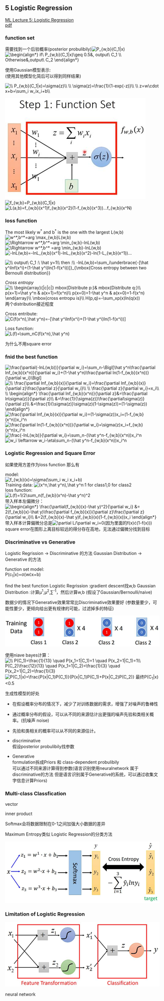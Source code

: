 ## 5 Logistic Regression
[ML Lecture 5: Logistic Regression](https://www.youtube.com/watch?v=hSXFuypLukA&list=PLJV_el3uVTsPy9oCRY30oBPNLCo89yu49&index=10)  
[pdf](http://speech.ee.ntu.edu.tw/~tlkagk/courses/ML_2016/Lecture/Logistic%20Regression%20(v3).pdf)

### function set
需要找到一个后验概率(posterior probulibily)<img src="https://latex.codecogs.com/gif.latex?\bg_white&space;P_{w,b}(C_1|x)" title="P_{w,b}(C_1|x)" />  
<img src="https://latex.codecogs.com/gif.latex?\bg_white&space;\begin{align*}&space;if\&space;P_{w,b}(C_1|x)\geq&space;0.5&,&space;output\&space;C_1&space;\\&space;Otherwise&,output\&space;C_2&space;\end{align*}" title="\begin{align*} if\ P_{w,b}(C_1|x)\geq 0.5&, output\ C_1 \\ Otherwise&,output\ C_2 \end{align*}" />

使用Gaussian模型表示:  
(使用其他模型化简后可以得到同样结果)

<img src="https://latex.codecogs.com/gif.latex?\bg_white&space;\\&space;P_{w,b}(C_1|x)=\sigma(z)\\&space;\\&space;\sigma(z)=\frac{1}{1-exp(-z)}\\&space;\\&space;z=w\cdot&space;x&plus;b=\sum_i&space;w_ix_i&plus;b\\" title="\\ P_{w,b}(C_1|x)=\sigma(z)\\ \\ \sigma(z)=\frac{1}{1-exp(-z)}\\ \\ z=w\cdot x+b=\sum_i w_ix_i+b\\" />

![function-setjpg](./img/005-function-setjpg.jpg)  
<img src="https://latex.codecogs.com/gif.latex?\bg_white&space;f_{w,b}=P_{w,b}(C_1|x)" title="f_{w,b}=P_{w,b}(C_1|x)" />  
<img src="https://latex.codecogs.com/gif.latex?\bg_white&space;L(a,b)=f_{w,b}(x^1)f_{w,b}(x^2)(1-f_{w,b}(x^3))...f_{w,b}(x^N)" title="L(a,b)=f_{w,b}(x^1)f_{w,b}(x^2)(1-f_{w,b}(x^3))...f_{w,b}(x^N)" />

### loss function

The most likely w<sup>\*</sup> and  b<sup>*</sup> is the one with the largest L(w,b)  
<img src="https://latex.codecogs.com/gif.latex?\bg_white&space;w^*,b^*=arg&space;\max_{w,b}L(w,b)" title="w^*,b^*=arg \max_{w,b}L(w,b)" />  
<img src="https://latex.codecogs.com/gif.latex?\bg_white&space;\Rightarrow&space;w^*,b^*=arg&space;\min_{w,b}-lnL(w,b)" title="\Rightarrow w^*,b^*=arg \min_{w,b}-lnL(w,b)" />  
<img src="https://latex.codecogs.com/gif.latex?\bg_white&space;\Rightarrow&space;w^*,b^*&space;=arg&space;\min_{w,b}-lnL(w,b)" title="\Rightarrow w^*,b^* =arg \min_{w,b}-lnL(w,b)" />  
<img src="https://latex.codecogs.com/gif.latex?\bg_white&space;-lnL(w,b)=-lnL_{w,b}(x^1)-lnL_{w,b}(x^2)-ln(1-L_{w,b}(x^1))..." title="-lnL(w,b)=-lnL_{w,b}(x^1)-lnL_{w,b}(x^2)-ln(1-L_{w,b}(x^1))..." />

<img src="https://latex.codecogs.com/gif.latex?\bg_white&space;\\&space;output\&space;C_1&space;:\&space;\hat&space;y=1\\&space;then&space;:\\&space;-lnL(w,b)=\sum_i\underbrace{-[\hat&space;y^ilnf(x^i)&plus;(1-\hat&space;y^i)ln(1-f(x^i))]}_{\mbox{Cross&space;entropy&space;between&space;two&space;Bernoulli&space;distribution}}" title="\\ output\ C_1 :\ \hat y=1\\ then :\\ -lnL(w,b)=\sum_i\underbrace{-[\hat y^ilnf(x^i)+(1-\hat y^i)ln(1-f(x^i))]}_{\mbox{Cross entropy between two Bernoulli distribution}}" />  

*Cross entropy*
<img src="https://latex.codecogs.com/gif.latex?\bg_white&space;\\&space;\begin{array}{|c|c|}&space;mbox{Distribute&space;p:}&&space;mbox{Distribute&space;q:}\\&space;p(x=1)=\hat&space;y^n&space;&&space;a(x=1)=f(x^n)\\&space;p(x=0)=1-\hat&space;y^n&space;&&space;a(x=0)=1-f(x^n)&space;\end{array}\\&space;\mbox{cross&space;entropu&space;is}\\&space;H(p,q)=-\sum_xp(x)ln(q(x))" title="\\ \begin{array}{|c|c|} mbox{Distribute p:}& mbox{Distribute q:}\\ p(x=1)=\hat y^n & a(x=1)=f(x^n)\\ p(x=0)=1-\hat y^n & a(x=0)=1-f(x^n) \end{array}\\ \mbox{cross entropu is}\\ H(p,q)=-\sum_xp(x)ln(q(x))" />  
两个distribution接近程度

Cross entribute:  
<img src="https://latex.codecogs.com/gif.latex?\bg_white&space;C(f(x^n),\hat&space;y^n)=-[\hat&space;y^ilnf(x^i)&plus;(1-\hat&space;y^i)ln(1-f(x^i))]" title="C(f(x^n),\hat y^n)=-[\hat y^ilnf(x^i)+(1-\hat y^i)ln(1-f(x^i))]" />

Loss function:  
<img src="https://latex.codecogs.com/gif.latex?\bg_white&space;L(f)=\sum_nC(f(x^n),\hat&space;y^n)" title="L(f)=\sum_nC(f(x^n),\hat y^n)" />

为什么不用square error

### fnid the best function
<img src="https://latex.codecogs.com/gif.latex?\bg_white&space;\frac{\partial(-lnL(w,b))}{\partial&space;w_i}=\sum_n-\Bigl[\hat&space;y^n\frac{\partial&space;lnf_{w,b}(x^n)}{\partial&space;w_i}&plus;(1-\hat&space;y^n)\frac{\partial&space;ln(1-f_{w,b}(x^n))}{\partial&space;w_i}\Bigl]" title="\frac{\partial(-lnL(w,b))}{\partial w_i}=\sum_n-\Bigl[\hat y^n\frac{\partial lnf_{w,b}(x^n)}{\partial w_i}+(1-\hat y^n)\frac{\partial ln(1-f_{w,b}(x^n))}{\partial w_i}\Bigl]" />

<img src="https://latex.codecogs.com/gif.latex?\bg_white&space;\\&space;\frac{\partial&space;lnf_{w,b}(x)}{\partial&space;w_i}=\frac{\partial&space;lnf_{w,b}(x)}{\partial&space;z}\frac{\partial&space;z}{\partial&space;w_i}\\&space;\\&space;\frac{\partial&space;z}{\partial&space;w_i}=x_i\\&space;\\&space;\begin{align*}&space;\frac{\partial&space;lnf_{w,b}(x^n)}{\partial&space;z}&=\frac{\partial&space;ln\sigma(z)}{\partial&space;z}\\&space;&=\frac{1}{\sigma(z)}\frac{\partial\sigma(z)}{\partial&space;z}\\&space;&=\frac{1}{\sigma(z)}\sigma(z)(1-\sigma(z))=(1-\sigma(z))&space;\end{align*}" title="\\ \frac{\partial lnf_{w,b}(x)}{\partial w_i}=\frac{\partial lnf_{w,b}(x)}{\partial z}\frac{\partial z}{\partial w_i}\\ \\ \frac{\partial z}{\partial w_i}=x_i\\ \\ \begin{align*} \frac{\partial lnf_{w,b}(x^n)}{\partial z}&=\frac{\partial ln\sigma(z)}{\partial z}\\ &=\frac{1}{\sigma(z)}\frac{\partial\sigma(z)}{\partial z}\\ &=\frac{1}{\sigma(z)}\sigma(z)(1-\sigma(z))=(1-\sigma(z)) \end{align*}" />

<img src="https://latex.codecogs.com/gif.latex?\bg_white&space;\frac{\partial&space;lnf_{w,b}(x)}{\partial&space;w_i}=(1-\sigma(z))x_i=(1-f_{w,b}(x^n))x_i^n" title="\frac{\partial lnf_{w,b}(x)}{\partial w_i}=(1-\sigma(z))x_i=(1-f_{w,b}(x^n))x_i^n" />  
<img src="https://latex.codecogs.com/gif.latex?\bg_white&space;\frac{\partial&space;ln(1-f_{w,b}(x^n))}{\partial&space;w_i}=\sigma(z)x_i=f_{w,b}(x^n)x_i^n" title="\frac{\partial ln(1-f_{w,b}(x^n))}{\partial w_i}=\sigma(z)x_i=f_{w,b}(x^n)x_i^n" />

<img src="https://latex.codecogs.com/gif.latex?\bg_white&space;\frac{-lnL(w,b)}{\partial&space;w_i}=\sum_n-(\hat&space;y^n-f_{w,b}(x^n))x_i^n" title="\frac{-lnL(w,b)}{\partial w_i}=\sum_n-(\hat y^n-f_{w,b}(x^n))x_i^n" />

<img src="https://latex.codecogs.com/gif.latex?\bg_white&space;w_i&space;\leftarrow&space;w_i-\eta\sum_n-(\hat&space;y^n-f_{w,b}(x^n))x_i^n" title="w_i \leftarrow w_i-\eta\sum_n-(\hat y^n-f_{w,b}(x^n))x_i^n" />

### Logistic Regression and Square Error
如果使用方差作为loss function 那么有

model:  
<img src="https://latex.codecogs.com/gif.latex?\bg_white&space;f_{w,b}(x)=\sigma(\sum_i&space;w_i&space;x_i&plus;b)" title="f_{w,b}(x)=\sigma(\sum_i w_i x_i+b)" />  
Training data: <img src="https://latex.codecogs.com/gif.latex?\bg_white&space;(x^n,\hat&space;y^n),\hat&space;y^n" title="(x^n,\hat y^n),\hat y^n" />:1 for class1,0 for class2  
loss function:  
<img src="https://latex.codecogs.com/gif.latex?\bg_white&space;L(f)=1/2\sum_n(f_{w,b}(x^n)-\hat&space;y^n)^2" title="L(f)=1/2\sum_n(f_{w,b}(x^n)-\hat y^n)^2" />  
带入样本左偏微分：  
<img src="https://latex.codecogs.com/gif.latex?\bg_white&space;\begin{align*}&space;\frac{\partial(f_{w,b}(x)-\hat&space;y)^2}{\partial&space;w_i}&space;&=&space;2(f_{w,b}(x)-\hat&space;y)\frac{\partial&space;f_{w,b}(x)}{\partial&space;z}\frac{\partial&space;z}{\partial&space;w_i}\\&space;&=2(f_{w,b}(x)-\hat&space;y)f_{w,b}(x)(1-f_{w,b}(x))x_i&space;\end{align*}" title="\begin{align*} \frac{\partial(f_{w,b}(x)-\hat y)^2}{\partial w_i} &= 2(f_{w,b}(x)-\hat y)\frac{\partial f_{w,b}(x)}{\partial z}\frac{\partial z}{\partial w_i}\\ &=2(f_{w,b}(x)-\hat y)f_{w,b}(x)(1-f_{w,b}(x))x_i \end{align*}" />  
带入样本计算偏微分总是<img src="https://latex.codecogs.com/gif.latex?\bg_white&space;\partial&space;L/\partial&space;w_i=0" title="\partial L/\partial w_i=0" />(因为里面的f(x)&cdot;(1-f(x)))  
square error在图形上离目标较远的得分存在高地，无法通过偏微分找到目标

### Discriminative vs Generative
Logistic Regrission -> Discriminative 的方法
Gaussian Distribution -> Generative 的方法

function set model:  
P(c<sub>1</sub>|x)=&sigma;(w&cdot;x+b)

find the best function
Logistic Regrission :gradient descent找w,b
Gaussian Distribution :计算&mu;<sup>1</sup>,&mu;<sup>2</sup>,&sum;<sup>-1</sup>，然后计算w,b (假设了Gaussian/Bernoulli/naive)

数据少的情况下Generative效果常常比Discriminative效果要好
(参数量要少，可能性要少，更倾向给出更有规律的可能，过滤掉多的特征)

![005-g-vs-d](./img/005-g-vs-d.jpg)

使用niave bayes计算：  
<img src="https://latex.codecogs.com/gif.latex?\bg_white&space;\\&space;P(C_1)=\frac{1}{13}&space;\quad&space;P(x_1=1|C_1)=1&space;\quad&space;P(x_2=1|C_1)=1\\&space;P(C_2)\frac{12}{13}&space;\quad&space;P(x_1=1|C_2)=\frac{1}{3}&space;\quad&space;P(x_2=1|C_2)=\frac{1}{3}" title="\\ P(C_1)=\frac{1}{13} \quad P(x_1=1|C_1)=1 \quad P(x_2=1|C_1)=1\\ P(C_2)\frac{12}{13} \quad P(x_1=1|C_2)=\frac{1}{3} \quad P(x_2=1|C_2)=\frac{1}{3}" />  
<img src="https://latex.codecogs.com/gif.latex?\bg_white&space;P(C_1|x)=\frac{P(x|C_1)P(C_1)}{P(x|C_1)P(C_1)&plus;P(x|C_2)P(C_2)}" title="P(C_1|x)=\frac{P(x|C_1)P(C_1)}{P(x|C_1)P(C_1)+P(x|C_2)P(C_2)}" />
最终P(C<sub>1</sub>|x)&lt;0.5

生成性模型的好处
- 在假设概率分布的情况下，减少了对训练数据的需求，增强了对噪声的鲁棒性
- 通过概率分布的假设，可以从不同的来源估计出更强的噪声先验和类相关概率。(抗噪声 noise)
- 先验和类相关的概率可以从不同的来源估计。

- discriminative  
 假设posterior probulibily找参数

- Generative  
  formulation拆成Priors 和 class-dependent probulibily  
  可以通过不同来源计算得到参数(语言识别使用neuralnetwork 属于discriminative的方法 但是语言识别属于Generative的系统，可以通过收集文字信息计算Priors)


### Multi-class Classfication
vector 
<!-- scheler?? -->
inner product

Softmax会将数据限制在0-1之间加强大小数据的差异

Maximum Entropy类似 Logistic Regression的分类方法

![005-multi-classification.jpg](./img/005-multi-classification.jpg)

### Limitation of Logistic Regression

![005-cascading-model.jpg](./img/005-cascading-model.jpg)

neural network